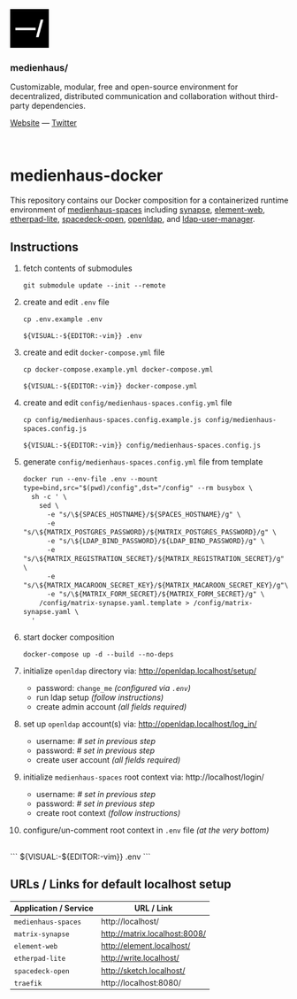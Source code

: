 <img src="./public/favicon.svg" width="70" />

### medienhaus/

Customizable, modular, free and open-source environment for decentralized, distributed communication and collaboration without third-party dependencies.

[Website](https://medienhaus.dev/) — [Twitter](https://twitter.com/medienhaus_)

<br>

# medienhaus-docker

This repository contains our Docker composition for a containerized runtime environment of [medienhaus-spaces](https://github.com/medienhaus/medienhaus-spaces/) including [synapse](https://github.com/matrix-org/synapse/), [element-web](https://github.com/vector-im/element-web/), [etherpad-lite](https://github.com/ether/etherpad-lite/), [spacedeck-open](https://github.com/arillo/spacedeck-open/), [openldap](https://github.com/osixia/docker-openldap/), and [ldap-user-manager](https://github.com/wheelybird/ldap-user-manager/).

## Instructions

1. fetch contents of submodules
   <br>
   ```
   git submodule update --init --remote
   ```

2. create and edit `.env` file
   <br>
   ```
   cp .env.example .env
   ```
   ```
   ${VISUAL:-${EDITOR:-vim}} .env
   ```

3. create and edit `docker-compose.yml` file
   <br>
   ```
   cp docker-compose.example.yml docker-compose.yml
   ```
   ```
   ${VISUAL:-${EDITOR:-vim}} docker-compose.yml
   ```

4. create and edit `config/medienhaus-spaces.config.yml` file
   <br>
   ```
   cp config/medienhaus-spaces.config.example.js config/medienhaus-spaces.config.js
   ```
   ```
   ${VISUAL:-${EDITOR:-vim}} config/medienhaus-spaces.config.js
   ```

5. generate `config/medienhaus-spaces.config.yml` file from template
   <br>
   ```
   docker run --env-file .env --mount type=bind,src="$(pwd)/config",dst="/config" --rm busybox \
     sh -c ' \
       sed \
         -e "s/\${SPACES_HOSTNAME}/${SPACES_HOSTNAME}/g" \
         -e "s/\${MATRIX_POSTGRES_PASSWORD}/${MATRIX_POSTGRES_PASSWORD}/g" \
         -e "s/\${LDAP_BIND_PASSWORD}/${LDAP_BIND_PASSWORD}/g" \
         -e "s/\${MATRIX_REGISTRATION_SECRET}/${MATRIX_REGISTRATION_SECRET}/g" \
         -e "s/\${MATRIX_MACAROON_SECRET_KEY}/${MATRIX_MACAROON_SECRET_KEY}/g"\
         -e "s/\${MATRIX_FORM_SECRET}/${MATRIX_FORM_SECRET}/g" \
       /config/matrix-synapse.yaml.template > /config/matrix-synapse.yaml \
     '
   ```

6. start docker composition
   <br>
   ```
   docker-compose up -d --build --no-deps
   ```

7. initialize `openldap` directory via: http://openldap.localhost/setup/
   - password: `change_me` *(configured via `.env`)*
   - run ldap setup *(follow instructions)*
   - create admin account *(all fields required)*

8. set up `openldap` account(s) via: http://openldap.localhost/log_in/
   - username: *# set in previous step*
   - password: *# set in previous step*
   - create user account *(all fields required)*

9. initialize `medienhaus-spaces` root context via: http://localhost/login/
   - username: *# set in previous step*
   - password: *# set in previous step*
   - create root context *(follow instructions)*

10. configure/un-comment root context in `.env` file *(at the very bottom)*
   <br>
   ```
   ${VISUAL:-${EDITOR:-vim}} .env
   ```

## URLs / Links for default localhost setup

| Application / Service | URL / Link |
| --- | --- |
| `medienhaus-spaces` | http://localhost/ |
| `matrix-synapse` | http://matrix.localhost:8008/ |
| `element-web` | http://element.localhost/ |
| `etherpad-lite` | http://write.localhost/ |
| `spacedeck-open` | http://sketch.localhost/ |
| `traefik` | http://localhost:8080/ |
